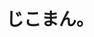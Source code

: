 ---
title: 'じこまん。'
photo: '/images/acostic-zikoman.png'
logo: '/images/newMusic.png'
textup: '受験生です。がんばります。'
building: '1-D'
floor: '4' 
location: '時間'
categoly: '3'
---